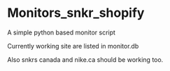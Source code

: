 # Monitors_snkr_shopify

A simple python based monitor script

Currently working site are listed in monitor.db

Also snkrs canada and nike.ca should be working too.
